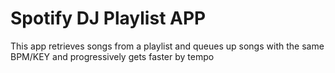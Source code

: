 # Spotify DJ Playlist APP
This app retrieves songs from a playlist and queues up songs with the same BPM/KEY and progressively gets faster by tempo